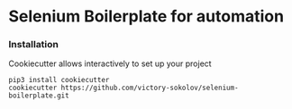# Selenium Boilerplate for automation

### Installation

Cookiecutter allows interactively to set up your project
```code
pip3 install cookiecutter
cookiecutter https://github.com/victory-sokolov/selenium-boilerplate.git
```
